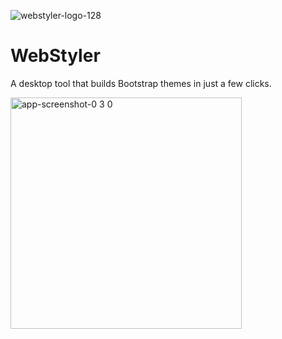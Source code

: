 ![webstyler-logo-128](https://github.com/user-attachments/assets/89b2fe2a-fa10-43e7-973e-6bd883ae918f)

# WebStyler

A desktop tool that builds Bootstrap themes in just a few clicks.

<img width="370" alt="app-screenshot-0 3 0" src="https://github.com/user-attachments/assets/ee3da3e8-1d0a-4f40-82e4-11f0b62a353a">
